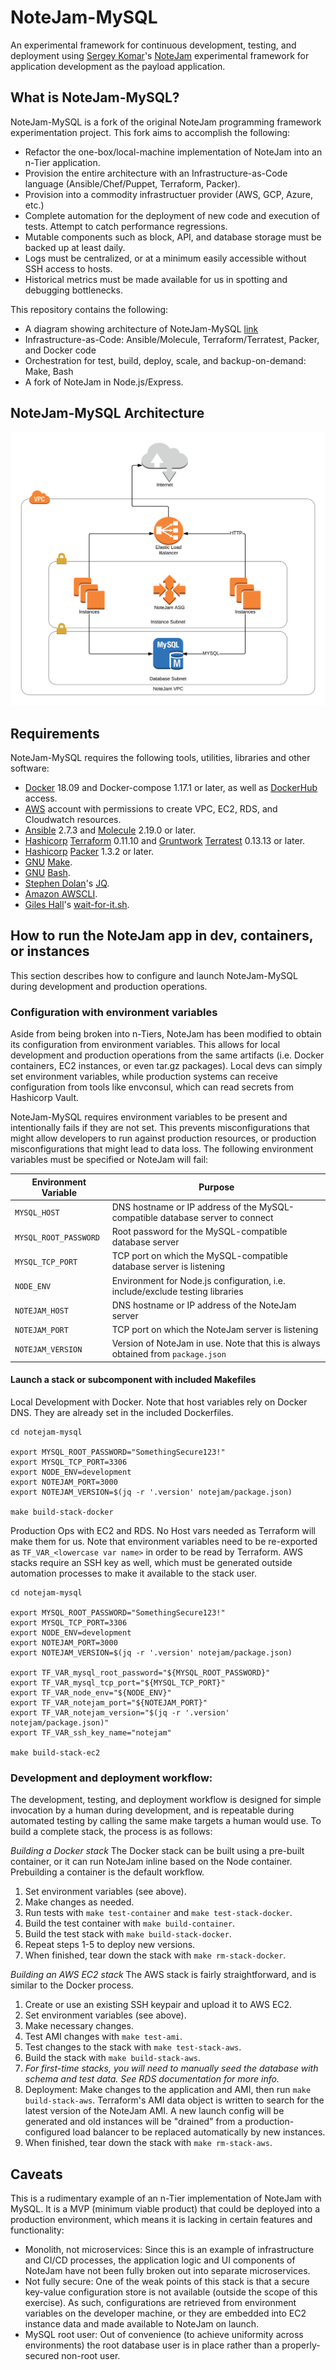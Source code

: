 NoteJam-MySQL
=============

An experimental framework for continuous development, testing, and
deployment using [Sergey Komar](https://github.com/komarserjio)'s
[NoteJam](https://github.com/komarserjio/notejam) experimental framework
for application development as the payload application.


What is NoteJam-MySQL?
----------------------

NoteJam-MySQL is a fork of the original NoteJam programming framework
experimentation project.  This fork aims to accomplish the following:

- Refactor the one-box/local-machine implementation of NoteJam into an
  n-Tier application.
- Provision the entire architecture with an Infrastructure-as-Code
  language (Ansible/Chef/Puppet, Terraform, Packer).
- Provision into a commodity infrastructuer provider (AWS, GCP, Azure,
  etc.)
- Complete automation for the deployment of new code and execution of
  tests.  Attempt to catch performance regressions.
- Mutable components such as block, API, and database storage must be
  backed up at least daily.
- Logs must be centralized, or at a minimum easily accessible without
  SSH access to hosts.
- Historical metrics must be made available for us in spotting and
  debugging bottlenecks.

This repository contains the following:
- A diagram showing architecture of NoteJam-MySQL [link](image-file.jpg)
- Infrastructure-as-Code: Ansible/Molecule, Terraform/Terratest, Packer,
  and Docker code
- Orchestration for test, build, deploy, scale, and backup-on-demand:
  Make, Bash
- A fork of NoteJam in Node.js/Express.


NoteJam-MySQL Architecture
--------------------------

![NoteJam-MySQL Architecture][arch]

[arch]: docs/notejam-mysql-infra-diagram.png "NoteJam-MySQL Architecture"


Requirements
------------

NoteJam-MySQL requires the following tools, utilities, libraries and
other software:

- [Docker](https://www.docker.com) 18.09 and Docker-compose 1.17.1 or
  later, as well as [DockerHub](https://www.dockerhub.com) access.
- [AWS](https://aws.amazon.com) account with permissions to create VPC,
  EC2, RDS, and Cloudwatch resources.
- [Ansible](https://www.ansible.com) 2.7.3 and
  [Molecule](https://molecule.readthedocs.io/en/latest) 2.19.0 or later.
- [Hashicorp](https://www.hashicorp.com)
  [Terraform](https://www.terraform.io/) 0.11.10 and
  [Gruntwork](https://gruntwork.io)
  [Terratest](https://github.com/gruntwork-io/terratest) 0.13.13 or
  later.
- [Hashicorp](https://www.hashicorp.com)
  [Packer](https://www.packer.io/) 1.3.2 or later.
- [GNU](https://aws.amazon.com/cli/)
  [Make](https://www.gnu.org/software/make/).
- [GNU](https://aws.amazon.com/cli/)
  [Bash](https://www.gnu.org/software/bash/).
- [Stephen Dolan](https://github.com/stedolan)'s
  [JQ](https://stedolan.github.io/jq/).
- [Amazon AWSCLI](https://aws.amazon.com/cli/).
- [Giles Hall](https://github.com/vishnubob)'s
  [wait-for-it.sh](https://github.com/vishnubob/wait-for-it).


How to run the NoteJam app in dev, containers, or instances
-----------------------------------------------------------

This section describes how to configure and launch NoteJam-MySQL during
development and production operations.

### Configuration with environment variables

Aside from being broken into n-Tiers, NoteJam has been modified to
obtain its configuration from environment variables.  This allows for
local development and production operations from the same artifacts
(i.e. Docker containers, EC2 instances, or even tar.gz packages).  Local
devs can simply set environment variables, while production systems can
receive configuration from tools like envconsul, which can read secrets
from Hashicorp Vault.

NoteJam-MySQL requires environment variables to be present and
intentionally fails if they are not set.  This prevents
misconfigurations that might allow developers to run against production
resources, or production misconfigurations that might lead to data loss.
The following environment variables must be specified or NoteJam will fail:


| Environment Variable | Purpose |
| --- | --- |
| `MYSQL_HOST` | DNS hostname or IP address of the MySQL-compatible database server to connect |
| `MYSQL_ROOT_PASSWORD` | Root password for the MySQL-compatible database server |
| `MYSQL_TCP_PORT` | TCP port on which the MySQL-compatible database server is listening |
| `NODE_ENV` | Environment for Node.js configuration, i.e. include/exclude testing libraries |
| `NOTEJAM_HOST` | DNS hostname or IP address of the NoteJam server |
| `NOTEJAM_PORT` | TCP port on which the NoteJam server is listening |
| `NOTEJAM_VERSION` | Version of NoteJam in use.  Note that this is always obtained from `package.json` |


#### Launch a stack or subcomponent with included Makefiles

Local Development with Docker.  Note that host variables rely on Docker
DNS.  They are already set in the included Dockerfiles.

```
cd notejam-mysql

export MYSQL_ROOT_PASSWORD="SomethingSecure123!"
export MYSQL_TCP_PORT=3306
export NODE_ENV=development
export NOTEJAM_PORT=3000
export NOTEJAM_VERSION=$(jq -r '.version' notejam/package.json)

make build-stack-docker
```

Production Ops with EC2 and RDS.  No Host vars needed as Terraform will
make them for us.  Note that environment variables need to be
re-exported as `TF_VAR_<lowercase var name>` in order to be read by
Terraform.  AWS stacks require an SSH key as well, which must be
generated outside automation processes to make it available to the
stack user.

```
cd notejam-mysql

export MYSQL_ROOT_PASSWORD="SomethingSecure123!"
export MYSQL_TCP_PORT=3306
export NODE_ENV=development
export NOTEJAM_PORT=3000
export NOTEJAM_VERSION=$(jq -r '.version' notejam/package.json)

export TF_VAR_mysql_root_password="${MYSQL_ROOT_PASSWORD}"
export TF_VAR_mysql_tcp_port="${MYSQL_TCP_PORT}"
export TF_VAR_node_env="${NODE_ENV}"
export TF_VAR_notejam_port="${NOTEJAM_PORT}"
export TF_VAR_notejam_version="$(jq -r '.version' notejam/package.json)"
export TF_VAR_ssh_key_name="notejam"

make build-stack-ec2
```


### Development and deployment workflow:

The development, testing, and deployment workflow is designed for simple
invocation by a human during development, and is repeatable during
automated testing by calling the same make targets a human would use.
To build a complete stack, the process is as follows:

*Building a Docker stack*
The Docker stack can be built using a pre-built container, or it can run
NoteJam inline based on the Node container.  Prebuilding a container is
the default workflow.

1. Set environment variables (see above).
2. Make changes as needed.
3. Run tests with `make test-container` and `make test-stack-docker`.
4. Build the test container with `make build-container`.
5. Build the test stack with `make build-stack-docker`.
6. Repeat steps 1-5 to deploy new versions.
7. When finished, tear down the stack with `make rm-stack-docker`.

*Building an AWS EC2 stack*
The AWS stack is fairly straightforward, and is similar to the Docker
process.

1. Create or use an existing SSH keypair and upload it to AWS EC2.
2. Set environment variables (see above).
3. Make necessary changes.
4. Test AMI changes with `make test-ami`.
5. Test changes to the stack with `make test-stack-aws`.
6. Build the stack with `make build-stack-aws`.
7. *For first-time stacks, you will need to manually seed the database
   with schema and test data.  See RDS documentation for more info.*
8. Deployment: Make changes to the application and AMI, then run
   `make build-stack-aws`.  Terraform's AMI data object is written to
   search for the latest version of the NoteJam AMI.  A new launch
   config will be generated and old instances will be "drained" from
   a production-configured load balancer to be replaced
   automatically by new instances.
9. When finished, tear down the stack with `make rm-stack-aws`.


Caveats
-------

This is a rudimentary example of an n-Tier implementation of NoteJam
with MySQL.  It is a MVP (minimum viable product) that could be deployed
into a production environment, which means it is lacking in certain
features and functionality:

- Monolith, not microservices: Since this is an example of
  infrastructure and CI/CD processes, the application logic and UI
  components of NoteJam have not been fully broken out into separate
  microservices.
- Not fully secure: One of the weak points of this stack is that a secure
  key-value configuration store is not available (outside the scope of
  this exercise).  As such, configurations are retrieved from
  environment variables on the developer machine, or they are embedded
  into EC2 instance data and made available to NoteJam on launch.
- MySQL root user: Out of convenience (to achieve uniformity across
  environments) the root database user is in place rather than a
  properly-secured non-root user.
